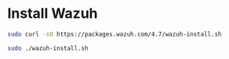 # Install Wazuh

```Bash
sudo curl -sO https://packages.wazuh.com/4.7/wazuh-install.sh
```

```Bash
sudo ./wazuh-install.sh
```


